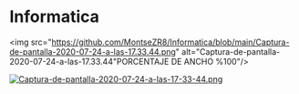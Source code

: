 # Informatica
<img src="https://github.com/MontseZR8/Informatica/blob/main/Captura-de-pantalla-2020-07-24-a-las-17.33.44.png" alt="Captura-de-pantalla-2020-07-24-a-las-17.33.44"PORCENTAJE DE ANCHO %100"/>


[![Captura-de-pantalla-2020-07-24-a-las-17-33-44.png](https://i.postimg.cc/vZth4zZ6/Captura-de-pantalla-2020-07-24-a-las-17-33-44.png)](https://postimg.cc/PCNYc1Zt)
